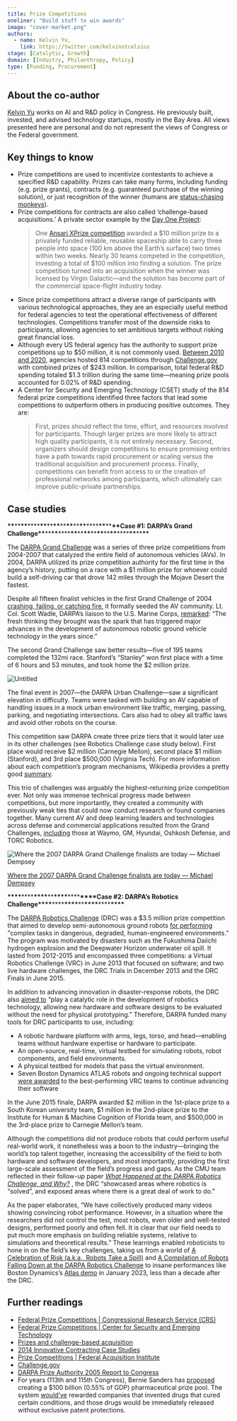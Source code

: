 ```yaml
---
title: Prize Competitions
oneliner: "Build stuff to win awards"
image: "cover-market.png"
authors:
  - name: Kelvin Yu,
    link: https://twitter.com/kelvinotcelsius
stage: [Catalytic, Growth]
domain: [Industry, Philanthropy, Policy]
type: [Funding, Procurement]
---
```


## About the co-author

[Kelvin Yu](https://www.kelv.me/) works on AI and R&D policy in Congress. He previously built, invested, and advised technology startups, mostly in the Bay Area. All views presented here are personal and do not represent the views of Congress or the Federal government.

## Key things to know

- Prize competitions are used to incentivize contestants to achieve a specified R&D capability. Prizes can take many forms, including funding (e.g. prize grants), contracts (e.g. guaranteed purchase of the winning solution), or just recognition of the winner (humans are [status-chasing monkeys](https://www.eugenewei.com/blog/2019/2/19/status-as-a-service#:~:text=is%20that%20piece.-,Status%2DSeeking%20Monkeys,-%22It%20is%20a)).
- Prize competitions for contracts are also called ‘challenge-based acquisitions.’ A private sector example by the [Day One Project](https://uploads.dayoneproject.org/2021/09/10150642/Industrial-Policy-Memo.pdf):
  > One [Ansari XPrize competition](https://www.xprize.org/) awarded a $10 million prize to a privately funded reliable, reusable spaceship able to carry three people into space (100 km above the Earth’s surface) two times within two weeks. Nearly 30 teams competed in the competition, investing a total of $100 million into finding a solution. The prize competition turned into an acquisition when the winner was licensed by Virgin Galactic—and the solution has become part of the commercial space-flight industry today.
- Since prize competitions attract a diverse range of participants with various technological approaches, they are an especially useful method for federal agencies to test the operational effectiveness of different technologies. Competitions transfer most of the downside risks to participants, allowing agencies to set ambitious targets without risking great financial loss.
- Although every US federal agency has the authority to support prize competitions up to $50 million, it is not commonly used. [Between 2010 and 2020](https://cset.georgetown.edu/publication/federal-prize-competitions/), agencies hosted 814 competitions through [Challenge.gov](http://challenge.gov/) with combined prizes of $243 million. In comparison, total federal R&D spending totaled $1.3 trillion during the same time—meaning prize pools accounted for 0.02% of R&D spending.
- A Center for Security and Emerging Technology (CSET) study of the 814 federal prize competitions identified three factors that lead some competitions to outperform others in producing positive outcomes. They are:
  > First, prizes should reflect the time, effort, and resources involved for participants. Though larger prizes are more likely to attract high quality participants, it is not entirely necessary.
  > Second, organizers should design competitions to ensure promising entries have a path towards rapid procurement or scaling versus the traditional acquisition and procurement process.
  > Finally, competitions can benefit from access to or the creation of professional networks among participants, which ultimately can improve public-private partnerships.

## Case studies

**\*\***\*\***\*\***\*\*\*\***\*\***\*\***\*\***\*\***\*\***\*\***\*\***\*\*\*\***\*\***\*\***\*\***Case #1: DARPA’s Grand Challenge**\*\***\*\***\*\***\*\*\*\***\*\***\*\***\*\***\*\***\*\***\*\***\*\***\*\*\*\***\*\***\*\***\*\***

The [DARPA Grand Challenge](https://www.darpa.mil/about-us/timeline/-grand-challenge-for-autonomous-vehicles) was a series of three prize competitions from 2004-2007 that catalyzed the entire field of autonomous vehicles (AVs). In 2004, DARPA utilized its prize competition authority for the first time in the agency’s history, putting on a race with a $1 million prize for whoever could build a self-driving car that drove 142 miles through the Mojave Desert the fastest.

Despite all fifteen finalist vehicles in the first Grand Challenge of 2004 [crashing, failing, or catching fire](https://www.wired.com/story/darpa-grand-challenge-2004-oral-history/), it formally seeded the AV community. Lt. Col. Scott Wadle, DARPA’s liaison to the U.S. Marine Corps, [remarked](https://www.herox.com/blog/159-the-drive-for-autonomous-vehicles-the-darpa-grand#:~:text=As%20Lt.%20Col.%20Scott%20Wadle%2C%20DARPA%E2%80%99s%20liaison%20to%20the%20U.S.%20Marine%20Corps%2C%20said%20of%20the%20people%20involved%3A%20%E2%80%9CThe%20fresh%20thinking%20they%20brought%20was%20the%20spark%20that%20has%20triggered%20major%20advances%20in%20the%20development%20of%20autonomous%20robotic%20ground%20vehicle%20technology%20in%20the%20years%20since.%E2%80%9D): “The fresh thinking they brought was the spark that has triggered major advances in the development of autonomous robotic ground vehicle technology in the years since.”

The second Grand Challenge saw better results—five of 195 teams completed the 132mi race. Stanford’s “Stanley” won first place with a time of 6 hours and 53 minutes, and took home the $2 million prize.

![Untitled](Prize%20Competitions%20491ffdfeda694c20aacd128d74a52296/Untitled.png)

The final event in 2007—the DARPA Urban Challenge—saw a significant elevation in difficulty. Teams were tasked with building an AV capable of handling issues in a mock urban environment like traffic, merging, passing, parking, and negotiating intersections. Cars also had to obey all traffic laws and avoid other robots on the course.

This competition saw DARPA create three prize tiers that it would later use in its other challenges (see Robotics Challenge case study below). First place would receive $2 million (Carnegie Mellon), second place $1 million (Stanford), and 3rd place $500,000 (Virginia Tech). For more information about each competition’s program mechanisms, Wikipedia provides a pretty good [summary](https://en.wikipedia.org/wiki/DARPA_Grand_Challenge).

This trio of challenges was arguably the highest-returning prize competition ever. Not only was immense technical progress made between competitions, but more importantly, they created a community with previously weak ties that could now conduct research or found companies together. Many current AV and deep learning leaders and technologies across defense and commercial applications resulted from the Grand Challenges, [including](https://www.herox.com/blog/159-the-drive-for-autonomous-vehicles-the-darpa-grand#:~:text=ten%20years%20later%2C-,DARPA%20points%20to,-the%20proliferation%20of) those at Waymo, GM, Hyundai, Oshkosh Defense, and TORC Robotics.

![[Where the 2007 DARPA Grand Challenge finalists are today — Michael Dempsey](https://medium.com/@mhdempsey/2007-darpa-grand-challenge-roster-e1d05fccf428)](Prize%20Competitions%20491ffdfeda694c20aacd128d74a52296/Untitled%201.png)

[Where the 2007 DARPA Grand Challenge finalists are today — Michael Dempsey](https://medium.com/@mhdempsey/2007-darpa-grand-challenge-roster-e1d05fccf428)

**\*\*\*\***\*\*\*\***\*\*\*\***\*\***\*\*\*\***\*\*\*\***\*\*\*\***Case #2: DARPA’s Robotics Challenge**\*\*\*\***\*\*\*\***\*\*\*\***\*\***\*\*\*\***\*\*\*\***\*\*\*\***

The [DARPA Robotics Challenge](https://www.darpa.mil//about-us/timeline/darpa-robotics-challenge) (DRC) was a $3.5 million prize competition that aimed to develop semi-autonomous ground robots [for performing](https://web.archive.org/web/20130120060850/http://www.darpa.mil/Our_Work/TTO/Programs/DARPA_Robotics_Challenge.aspx) "complex tasks in dangerous, degraded, human-engineered environments.” The program was motivated by disasters such as the Fukushima Daiichi hydrogen explosion and the Deepwater Horizon underwater oil spill. It lasted from 2012-2015 and encompassed three competitions: a Virtual Robotics Challenge (VRC) in June 2013 that focused on software; and two live hardware challenges, the DRC Trials in December 2013 and the DRC Finals in June 2015.

In addition to advancing innovation in disaster-response robots, the DRC also [aimed to](https://web.archive.org/web/20130120060850/http://www.darpa.mil/Our_Work/TTO/Programs/DARPA_Robotics_Challenge.aspx#:~:text=will%20play%20a%20catalytic%20role%20in%20development%20of%20robotics%20technology%2C%20allowing%20new%20hardware%20and%20software%20designs%20to%20be%20evaluated%20without%20the%20need%20for%20physical%20prototyping.) “play a catalytic role in the development of robotics technology, allowing new hardware and software designs to be evaluated without the need for physical prototyping.” Therefore, DARPA funded many tools for DRC participants to use, including:

- A robotic hardware platform with arms, legs, torso, and head—enabling teams without hardware expertise or hardware to participate.
- An open-source, real-time, virtual testbed for simulating robots, robot components, and field environments.
- A physical testbed for models that pass the virtual environment.
- Seven Boston Dynamics ATLAS robots and ongoing technical support [were awarded](https://www.darpa.mil/news-events/2013-07-11) to the best-performing VRC teams to continue advancing their software

In the June 2015 finale, DARPA awarded $2 million in the 1st-place prize to a South Korean university team, $1 million in the 2nd-place prize to the Institute for Human & Machine Cognition of Florida team, and $500,000 in the 3rd-place prize to Carnegie Mellon’s team.

Although the competitions did not produce robots that could perform useful real-world work, it nonetheless was a boon to the industry—bringing the world’s top talent together, increasing the accessibility of the field to both hardware and software developers, and most importantly, providing the first large-scale assessment of the field’s progress and gaps. As the CMU team reflected in their follow-up paper _[What Happened at the DARPA Robotics Challenge, and Why?](https://www.cs.cmu.edu/~cga/drc/jfr-what.pdf)_ , the DRC “showcased areas where robotics is “solved”, and exposed areas where there is a great deal of work to do.”

As the paper elaborates, “We have collectively produced many videos showing convincing robot performance. However, in a situation where the researchers did not control the test, most robots, even older and well-tested designs, performed poorly and often fell. It is clear that our field needs to put much more emphasis on building reliable systems, relative to simulations and theoretical results.” These learnings enabled roboticists to hone in on the field’s key challenges, taking us from a world of [A Celebration of Risk (a.k.a., Robots Take a Spill)](https://www.youtube.com/watch?v=7A_QPGcjrh0) and [A Compilation of Robots Falling Down at the DARPA Robotics Challenge](https://www.youtube.com/watch?v=g0TaYhjpOfo) to insane performances like Boston Dynamics’s [Atlas demo](https://www.youtube.com/watch?v=-e1_QhJ1EhQ) in January 2023, less than a decade after the DRC.

## Further readings

- [Federal Prize Competitions | Congressional Research Service (CRS)](https://sgp.fas.org/crs/misc/R45271.pdf)
- [Federal Prize Competitions | Center for Security and Emerging Technology](https://cset.georgetown.edu/publication/federal-prize-competitions/)
- [Prizes and challenge-based acquisition](https://www.mitre.org/sites/default/files/publications/6-prizes-and-challenge-based-acquisition.pdf)
- [2014 Innovative Contracting Case Studies](https://strategicinstitute.org/wp-content/uploads/2016/12/innovative_contracting_case_studies_2014_-_august.pdf)
- [Prize Competitions | Federal Acquisition Institute](https://www.fai.gov/content/prize-competitions)
- [Challenge.gov](Challenge.gov)
- [DARPA Prize Authority 2005 Report to Congress](https://www.grandchallenge.org/grandchallenge/docs/Grand_Challenge_2005_Report_to_Congress.pdf)
- For years (113th and 115th Congress), Bernie Sanders has [proposed](https://archive.is/o/70ivz/https://www.govtrack.us/congress/bills/113/s627/text) creating a $100 billion (0.55% of GDP) pharmaceutical prize pool. The system [would’ve](https://archive.is/70ivz#selection-841.362-845.232) rewarded companies that invented drugs that cured certain conditions, and those drugs would be immediately released without exclusive patent protections.
